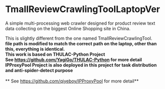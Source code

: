 # TmallReviewCrawlingToolLaptopVer
A simple multi-processing web crawler designed for product review text data collecting on the biggest Online Shopping site in China.
 
This is slightly different from the one named TmallReviewCrawlingTool. <br>**file path is modified to match the correct path on the laptop, other than this, everything is identical.** 
<br>**This work is based on THULAC-Python Project** 
<br>**See https://github.com/YagiGo/THULAC-Python for more detail**
<br>**IPProxyPool Project is also deployed in this project for task distribution and anti-spider-detect purpose**    
<br>** See https://github.com/qiyeboy/IPProxyPool for more detail**  
